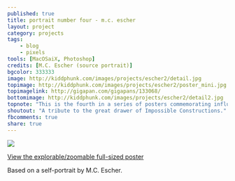 ```yaml
---
published: true
title: portrait number four - m.c. escher
layout: project
category: projects
tags:
    - blog
    - pixels
tools: [MacOSaiX, Photoshop]
credits: [M.C. Escher (source portrait)]
bgcolor: 333333
image: http://kiddphunk.com/images/projects/escher2/detail.jpg
topimage: http://kiddphunk.com/images/projects/escher2/poster_mini.jpg
topimagelink: http://gigapan.com/gigapans/133068/
bottomimage: http://kiddphunk.com/images/projects/escher2/detail2.jpg
topnote: "This is the fourth in a series of posters commemorating influential digital and visionary artists."
shoutout: "A tribute to the great drawer of Impossible Constructions."
fbcomments: true
share: true
---
```

<img class='feedimg' src='{{page.topimage}}'>



[View the explorable/zoomable full-sized poster](http://gigapan.com/gigapans/133068)

Based on a self-portrait by M.C. Escher.


